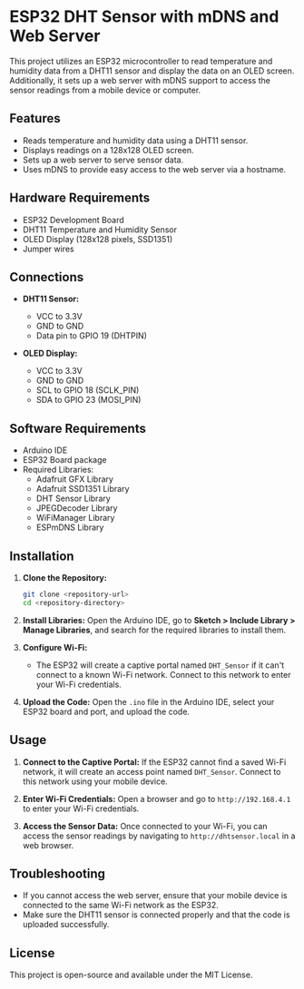 
# ESP32 DHT Sensor with mDNS and Web Server

This project utilizes an ESP32 microcontroller to read temperature and humidity data from a DHT11 sensor and display the data on an OLED screen. Additionally, it sets up a web server with mDNS support to access the sensor readings from a mobile device or computer.

## Features

- Reads temperature and humidity data using a DHT11 sensor.
- Displays readings on a 128x128 OLED screen.
- Sets up a web server to serve sensor data.
- Uses mDNS to provide easy access to the web server via a hostname.

## Hardware Requirements

- ESP32 Development Board
- DHT11 Temperature and Humidity Sensor
- OLED Display (128x128 pixels, SSD1351)
- Jumper wires

## Connections

- **DHT11 Sensor:**
  - VCC to 3.3V
  - GND to GND
  - Data pin to GPIO 19 (DHTPIN)

- **OLED Display:**
  - VCC to 3.3V
  - GND to GND
  - SCL to GPIO 18 (SCLK_PIN)
  - SDA to GPIO 23 (MOSI_PIN)

## Software Requirements

- Arduino IDE
- ESP32 Board package
- Required Libraries:
  - Adafruit GFX Library
  - Adafruit SSD1351 Library
  - DHT Sensor Library
  - JPEGDecoder Library
  - WiFiManager Library
  - ESPmDNS Library

## Installation

1. **Clone the Repository:**
   ```bash
   git clone <repository-url>
   cd <repository-directory>
   ```

2. **Install Libraries:**
   Open the Arduino IDE, go to **Sketch > Include Library > Manage Libraries**, and search for the required libraries to install them.

3. **Configure Wi-Fi:**
   - The ESP32 will create a captive portal named `DHT_Sensor` if it can't connect to a known Wi-Fi network. Connect to this network to enter your Wi-Fi credentials.

4. **Upload the Code:**
   Open the `.ino` file in the Arduino IDE, select your ESP32 board and port, and upload the code.

## Usage

1. **Connect to the Captive Portal:**
   If the ESP32 cannot find a saved Wi-Fi network, it will create an access point named `DHT_Sensor`. Connect to this network using your mobile device.

2. **Enter Wi-Fi Credentials:**
   Open a browser and go to `http://192.168.4.1` to enter your Wi-Fi credentials.

3. **Access the Sensor Data:**
   Once connected to your Wi-Fi, you can access the sensor readings by navigating to `http://dhtsensor.local` in a web browser.

## Troubleshooting

- If you cannot access the web server, ensure that your mobile device is connected to the same Wi-Fi network as the ESP32.
- Make sure the DHT11 sensor is connected properly and that the code is uploaded successfully.

## License

This project is open-source and available under the MIT License.


